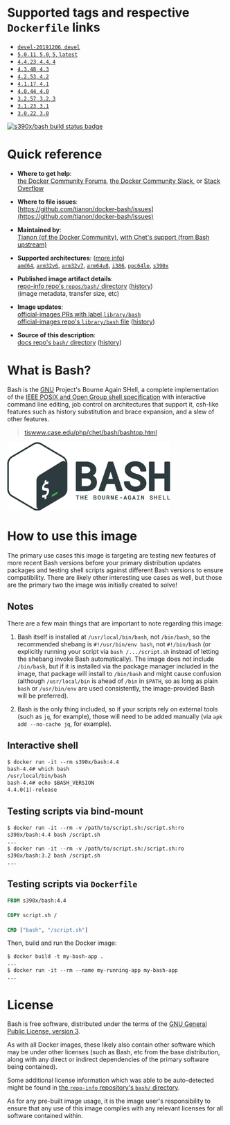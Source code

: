 <!--

********************************************************************************

WARNING:

    DO NOT EDIT "bash/README.md"

    IT IS AUTO-GENERATED

    (from the other files in "bash/" combined with a set of templates)

********************************************************************************

-->

# Supported tags and respective `Dockerfile` links

-	[`devel-20191206`, `devel`](https://github.com/tianon/docker-bash/blob/160753682f752dd454deec8712725eef0456eb9d/devel/Dockerfile)
-	[`5.0.11`, `5.0`, `5`, `latest`](https://github.com/tianon/docker-bash/blob/b3f7588b0c2d28dc41d5bebbae30d21eded7d730/5.0/Dockerfile)
-	[`4.4.23`, `4.4`, `4`](https://github.com/tianon/docker-bash/blob/3682e16bca63b20ab51745afa30156e2740fc5c6/4.4/Dockerfile)
-	[`4.3.48`, `4.3`](https://github.com/tianon/docker-bash/blob/3682e16bca63b20ab51745afa30156e2740fc5c6/4.3/Dockerfile)
-	[`4.2.53`, `4.2`](https://github.com/tianon/docker-bash/blob/3682e16bca63b20ab51745afa30156e2740fc5c6/4.2/Dockerfile)
-	[`4.1.17`, `4.1`](https://github.com/tianon/docker-bash/blob/3682e16bca63b20ab51745afa30156e2740fc5c6/4.1/Dockerfile)
-	[`4.0.44`, `4.0`](https://github.com/tianon/docker-bash/blob/3682e16bca63b20ab51745afa30156e2740fc5c6/4.0/Dockerfile)
-	[`3.2.57`, `3.2`, `3`](https://github.com/tianon/docker-bash/blob/3682e16bca63b20ab51745afa30156e2740fc5c6/3.2/Dockerfile)
-	[`3.1.23`, `3.1`](https://github.com/tianon/docker-bash/blob/3682e16bca63b20ab51745afa30156e2740fc5c6/3.1/Dockerfile)
-	[`3.0.22`, `3.0`](https://github.com/tianon/docker-bash/blob/3682e16bca63b20ab51745afa30156e2740fc5c6/3.0/Dockerfile)

[![s390x/bash build status badge](https://img.shields.io/jenkins/s/https/doi-janky.infosiftr.net/job/multiarch/job/s390x/job/bash.svg?label=s390x/bash%20%20build%20job)](https://doi-janky.infosiftr.net/job/multiarch/job/s390x/job/bash/)

# Quick reference

-	**Where to get help**:  
	[the Docker Community Forums](https://forums.docker.com/), [the Docker Community Slack](http://dockr.ly/slack), or [Stack Overflow](https://stackoverflow.com/search?tab=newest&q=docker)

-	**Where to file issues**:  
	[https://github.com/tianon/docker-bash/issues](https://github.com/tianon/docker-bash/issues)

-	**Maintained by**:  
	[Tianon (of the Docker Community)](https://github.com/tianon/docker-bash), [with Chet's support (from Bash upstream)](https://github.com/docker-library/official-images/pull/2217#issue-181031192)

-	**Supported architectures**: ([more info](https://github.com/docker-library/official-images#architectures-other-than-amd64))  
	[`amd64`](https://hub.docker.com/r/amd64/bash/), [`arm32v6`](https://hub.docker.com/r/arm32v6/bash/), [`arm32v7`](https://hub.docker.com/r/arm32v7/bash/), [`arm64v8`](https://hub.docker.com/r/arm64v8/bash/), [`i386`](https://hub.docker.com/r/i386/bash/), [`ppc64le`](https://hub.docker.com/r/ppc64le/bash/), [`s390x`](https://hub.docker.com/r/s390x/bash/)

-	**Published image artifact details**:  
	[repo-info repo's `repos/bash/` directory](https://github.com/docker-library/repo-info/blob/master/repos/bash) ([history](https://github.com/docker-library/repo-info/commits/master/repos/bash))  
	(image metadata, transfer size, etc)

-	**Image updates**:  
	[official-images PRs with label `library/bash`](https://github.com/docker-library/official-images/pulls?q=label%3Alibrary%2Fbash)  
	[official-images repo's `library/bash` file](https://github.com/docker-library/official-images/blob/master/library/bash) ([history](https://github.com/docker-library/official-images/commits/master/library/bash))

-	**Source of this description**:  
	[docs repo's `bash/` directory](https://github.com/docker-library/docs/tree/master/bash) ([history](https://github.com/docker-library/docs/commits/master/bash))

# What is Bash?

Bash is the [GNU](http://www.gnu.org/) Project's Bourne Again SHell, a complete implementation of the [IEEE POSIX and Open Group shell specification](http://www.opengroup.org/onlinepubs/9699919799/nfindex.html) with interactive command line editing, job control on architectures that support it, csh-like features such as history substitution and brace expansion, and a slew of other features.

> [tiswww.case.edu/php/chet/bash/bashtop.html](https://tiswww.case.edu/php/chet/bash/bashtop.html)

![logo](https://raw.githubusercontent.com/docker-library/docs/5cb6fef6ed317e5af7e1e14e64c18c2b81657e81/bash/logo.png)

# How to use this image

The primary use cases this image is targeting are testing new features of more recent Bash versions before your primary distribution updates packages and testing shell scripts against different Bash versions to ensure compatibility. There are likely other interesting use cases as well, but those are the primary two the image was initially created to solve!

## Notes

There are a few main things that are important to note regarding this image:

1.	Bash itself is installed at `/usr/local/bin/bash`, not `/bin/bash`, so the recommended shebang is `#!/usr/bin/env bash`, not `#!/bin/bash` (or explicitly running your script via `bash /.../script.sh` instead of letting the shebang invoke Bash automatically). The image does not include `/bin/bash`, but if it is installed via the package manager included in the image, that package will install to `/bin/bash` and might cause confusion (although `/usr/local/bin` is ahead of `/bin` in `$PATH`, so as long as plain `bash` or `/usr/bin/env` are used consistently, the image-provided Bash will be preferred).

2.	Bash is the only thing included, so if your scripts rely on external tools (such as `jq`, for example), those will need to be added manually (via `apk add --no-cache jq`, for example).

## Interactive shell

```console
$ docker run -it --rm s390x/bash:4.4
bash-4.4# which bash
/usr/local/bin/bash
bash-4.4# echo $BASH_VERSION
4.4.0(1)-release
```

## Testing scripts via bind-mount

```console
$ docker run -it --rm -v /path/to/script.sh:/script.sh:ro s390x/bash:4.4 bash /script.sh
...
$ docker run -it --rm -v /path/to/script.sh:/script.sh:ro s390x/bash:3.2 bash /script.sh
...
```

## Testing scripts via `Dockerfile`

```dockerfile
FROM s390x/bash:4.4

COPY script.sh /

CMD ["bash", "/script.sh"]
```

Then, build and run the Docker image:

```console
$ docker build -t my-bash-app .
...
$ docker run -it --rm --name my-running-app my-bash-app
...
```

# License

Bash is free software, distributed under the terms of the [GNU General Public License, version 3](http://www.gnu.org/licenses/gpl.html).

As with all Docker images, these likely also contain other software which may be under other licenses (such as Bash, etc from the base distribution, along with any direct or indirect dependencies of the primary software being contained).

Some additional license information which was able to be auto-detected might be found in [the `repo-info` repository's `bash/` directory](https://github.com/docker-library/repo-info/tree/master/repos/bash).

As for any pre-built image usage, it is the image user's responsibility to ensure that any use of this image complies with any relevant licenses for all software contained within.
